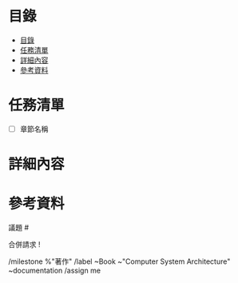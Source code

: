 <!--
著作-計算機系統結構類型議題與合併請求通用範例

標題規則：

- Book Computer System Architecture 摘要（盡量為英文，如果不行中文即可）
- Book Computer System Architecture Chapter Name 摘要（盡量為英文，如果不行中文即可）

目的：

用於安排撰寫數位邏輯的延伸計算機系統結構這本書籍相關的任務、議題、提交、合併請求、任務流程看板、里程碑、流程、專案或計畫，可以提供詳細的說明與安排。

紀錄重點：

詳細紀錄撰寫數位邏輯的延伸計算機系統結構這本書籍的任務、議題、提交、合併請求、任務流程看板、里程碑、流程、專案或計畫，以提供他人查看或被指派完成時有詳細的說明可以使用。

說明：

當有撰寫數位邏輯的延伸計算機系統結構這本書籍的任務、議題、提交、合併請求、任務流程看板、里程碑、流程、專案或計畫需要安排、規劃或提出時，可以通過此議題來建立。此外除了安排，還可以用於檔案共用、事情討論與總結等功用，並搭配標籤、里程碑等快速找到指定的議題。

內容以16小時內完成為主，如果不能在16小時完成該議題，要再拆解議題的內容與任務。

當然此議題為暫時建立安排的，如果實際使用時發現需要更詳細規劃不同議題類型可以再新增其他種類。

-->

# 目錄
<!--
目錄應當由Atom自動產生最為佳，請使用Atom編輯並使用markdown-preview-enhanced。

套件網址：https://atom.io/packages/markdown-preview-enhanced
-->

<!-- @import "[TOC]" {cmd="toc" depthFrom=1 depthTo=6 orderedList=false} -->
<!-- code_chunk_output -->

- [目錄](#目錄)
- [任務清單](#任務清單)
- [詳細內容](#詳細內容)
- [參考資料](#參考資料)

<!-- /code_chunk_output -->

# 任務清單
<!--
安排任務的清單，單配勾選的任務。
-->

- [ ] 章節名稱

# 詳細內容

# 參考資料
<!--
這項議題要閱讀的相關資訊，請依照格式填寫。

- [網頁標題名稱](連結)
- [網頁標題名稱](連結)
- [網頁標題名稱](連結)

-->

議題 #

合併請求 !

/milestone %"著作"
/label ~Book ~"Computer System Architecture" ~documentation
/assign me
